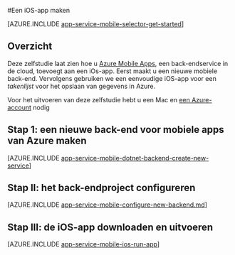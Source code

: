 <properties
    pageTitle="Een iOS-app maken in Azure App Service Mobile Apps| Microsoft Azure"
    description="Volg deze zelfstudie om aan de slag te gaan met back-ends voor mobiele apps van Azure voor iOs-ontwikkeling in Objective-C of Swift."
    services="app-service\mobile"
    documentationCenter="ios"
    authors="krisragh"
    manager="dwrede"
    editor=""/>

<tags
    ms.service="app-service-mobile"
    ms.workload="na"
    ms.tgt_pltfrm="mobile-ios"
    ms.devlang="objective-c"
    ms.topic="hero-article"
    ms.date="08/17/2016"
    ms.author="krisragh"/>

#Een iOS-app maken

[AZURE.INCLUDE [app-service-mobile-selector-get-started](../../includes/app-service-mobile-selector-get-started.md)]

## Overzicht

Deze zelfstudie laat zien hoe u [Azure Mobile Apps](app-service-mobile-value-prop.md), een back-endservice in de cloud, toevoegt aan een iOs-app. Eerst maakt u een nieuwe mobiele back-end. Vervolgens gebruiken we een eenvoudige iOS-app voor een _takenlijst_ voor het opslaan van gegevens in Azure.

Voor het uitvoeren van deze zelfstudie hebt u een Mac en [een Azure-account](https://azure.microsoft.com/pricing/free-trial/) nodig


## Stap 1: een nieuwe back-end voor mobiele apps van Azure maken

[AZURE.INCLUDE [app-service-mobile-dotnet-backend-create-new-service](../../includes/app-service-mobile-dotnet-backend-create-new-service.md)]

## Stap II: het back-endproject configureren

[AZURE.INCLUDE [app-service-mobile-configure-new-backend.md](../../includes/app-service-mobile-configure-new-backend.md)]

## Stap III: de iOS-app downloaden en uitvoeren

[AZURE.INCLUDE [app-service-mobile-ios-run-app](../../includes/app-service-mobile-ios-run-app.md)]


<!-- Images. -->

<!-- URLs -->
[Azure Portal]: https://portal.azure.com/
[XCode]: https://go.microsoft.com/fwLink/p/?LinkID=266532
[Visual Studio Community 2013]: https://go.microsoft.com/fwLink/p/?LinkID=534203



<!--HONumber=ago16_HO5-->



